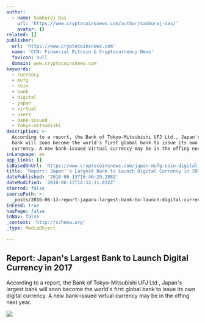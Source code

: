 ```yaml
---
author:
  - name: Samburaj Das
    url: 'https://www.cryptocoinsnews.com/author/samburaj-das/'
    avatar: {}
related: []
publisher:
  url: 'https://www.cryptocoinsnews.com'
  name: 'CCN: Financial Bitcoin & Cryptocurrency News'
  favicon: null
  domain: www.cryptocoinsnews.com
keywords:
  - currency
  - mufg
  - coin
  - bank
  - digital
  - japan
  - virtual
  - users
  - bank-issued
  - tokyo-mitsubishi
description: >-
  According to a report, the Bank of Tokyo-Mitsubishi UFJ Ltd., Japan's largest
  bank will soon become the world's first global bank to issue its own digital
  currency. A new bank-issued virtual currency may be in the offing next year.
inLanguage: en
app_links: []
isBasedOnUrl: 'https://www.cryptocoinsnews.com/japan-mufg-coin-digital-currency-2017-launch/'
title: 'Report: Japan''s Largest Bank to Launch Digital Currency in 2017'
datePublished: '2016-06-13T16:46:29.288Z'
dateModified: '2016-06-13T14:12:11.032Z'
starred: false
sourcePath: >-
  _posts/2016-06-13-report-japans-largest-bank-to-launch-digital-currency-in-2.md
inFeed: true
hasPage: false
inNav: false
_context: 'http://schema.org'
_type: MediaObject

---
```

<article style=""><h1>Report: Japan's Largest Bank to Launch Digital Currency in 2017</h1><p>According to a report, the Bank of Tokyo-Mitsubishi UFJ Ltd., Japan's largest bank will soon become the world's first global bank to issue its own digital currency. A new bank-issued virtual currency may be in the offing next year.</p><img src="https://www.cryptocoinsnews.com/wp-content/uploads/2016/06/MUFG-Coin.jpg" /></article>
